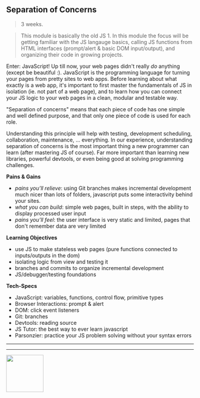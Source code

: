 ## Separation of Concerns

> 3 weeks.

> This module is basically the old JS 1.  In this module the focus will be getting familiar with the JS langauge basics, calling JS functions from HTML interfaces (prompt/alert & basic DOM input/output), and organizing their code in growing projects.

Enter: JavaScript!  Up till now, your web pages didn't really _do_ anything (except be beautiful :).  JavaScript is the programming language for turning your pages from pretty sites to web apps.  Before learning about what exactly is a web app, it's important to first master the fundamentals of JS in isolation (ie. not part of a web page), and to learn how you can connect your JS logic to your web pages in a clean, modular and testable way.

"Separation of concerns" means that each piece of code has one simple and well defined purpose, and that only one piece of code is used for each role.

Understanding this principle will help with testing, development scheduling, collaboration, maintenance, ... everything. In our experience, understanding separation of concerns is the most important thing a new programmer can learn (after mastering JS of course). Far more important than learning new libraries, powerful devtools, or even being good at solving programming challenges.


__Pains & Gains__
* _pains you’ll relieve_: using Git branches makes incremental development much nicer than lots of folders, javascript puts some interactivity behind your sites.
* _what you can build_: simple web pages, built in steps, with the ability to display processed user input
* _pains you’ll feel_: the user interface is very static and limited, pages that don't remember data are very limited

__Learning Objectives__
* use JS to make stateless web pages (pure functions connected to inputs/outputs in the dom)
* isolating logic from view and testing it
* branches and commits to organize incremental development
* JS/debugger/testing foundations


__Tech-Specs__
* JavaScript: variables, functions, control flow, primitive types
* Browser Interactions: prompt & alert
* DOM: click event listeners
* Git: branches
* Devtools: reading source
* JS Tutor: the best way to ever learn javascript
* Parsonzier: practice your JS problem solving without your syntax errors



<hr>
<hr>
<a href="https://hackyourfuture.be" target="_blank"><img
    src="https://user-images.githubusercontent.com/18554853/63941625-4c7c3d00-ca6c-11e9-9a76-8d5e3632fe70.jpg"
    width="100" height="100"></a>
